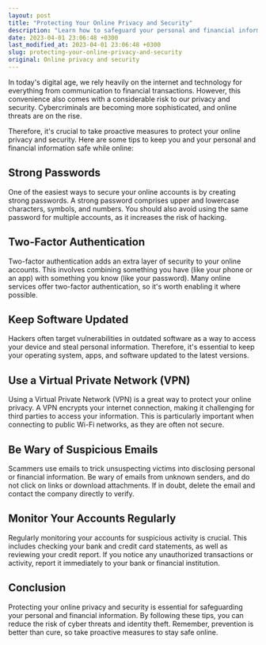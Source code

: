 ```yaml
---
layout: post
title: "Protecting Your Online Privacy and Security"
description: "Learn how to safeguard your personal and financial information online to reduce the risk of cyber threats and identity theft."
date: 2023-04-01 23:06:48 +0300
last_modified_at: 2023-04-01 23:06:48 +0300
slug: protecting-your-online-privacy-and-security
original: Online privacy and security
---
```

In today's digital age, we rely heavily on the internet and technology for everything from communication to financial transactions. However, this convenience also comes with a considerable risk to our privacy and security. Cybercriminals are becoming more sophisticated, and online threats are on the rise.

Therefore, it's crucial to take proactive measures to protect your online privacy and security. Here are some tips to keep you and your personal and financial information safe while online:

## Strong Passwords
One of the easiest ways to secure your online accounts is by creating strong passwords. A strong password comprises upper and lowercase characters, symbols, and numbers. You should also avoid using the same password for multiple accounts, as it increases the risk of hacking.

## Two-Factor Authentication
Two-factor authentication adds an extra layer of security to your online accounts. This involves combining something you have (like your phone or an app) with something you know (like your password). Many online services offer two-factor authentication, so it's worth enabling it where possible.

## Keep Software Updated
Hackers often target vulnerabilities in outdated software as a way to access your device and steal personal information. Therefore, it's essential to keep your operating system, apps, and software updated to the latest versions.

## Use a Virtual Private Network (VPN)
Using a Virtual Private Network (VPN) is a great way to protect your online privacy. A VPN encrypts your internet connection, making it challenging for third parties to access your information. This is particularly important when connecting to public Wi-Fi networks, as they are often not secure.

## Be Wary of Suspicious Emails
Scammers use emails to trick unsuspecting victims into disclosing personal or financial information. Be wary of emails from unknown senders, and do not click on links or download attachments. If in doubt, delete the email and contact the company directly to verify.

## Monitor Your Accounts Regularly
Regularly monitoring your accounts for suspicious activity is crucial. This includes checking your bank and credit card statements, as well as reviewing your credit report. If you notice any unauthorized transactions or activity, report it immediately to your bank or financial institution.

## Conclusion
Protecting your online privacy and security is essential for safeguarding your personal and financial information. By following these tips, you can reduce the risk of cyber threats and identity theft. Remember, prevention is better than cure, so take proactive measures to stay safe online.